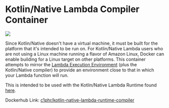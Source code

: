 # Kotlin/Native Lambda Compiler Container
![](https://img.shields.io/docker/pulls/c1phr/kotlin-native-lambda-runtime-compiler.svg?style=flat)


Since Kotlin/Native doesn't have a virtual machine, it must be built for the platform that it's intended to be run on. 
For Kotlin/Native Lambda users who are not using a Linux machine running a flavor of Amazon Linux, Docker can enable building for a Linux target on other platforms.
This container attempts to mirror the [Lambda Execution Environment](https://docs.aws.amazon.com/lambda/latest/dg/current-supported-versions.html) (plus the Kotlin/Native compiler) to provide 
an environment close to that in which your Lambda function will run.

This is intended to be used with the Kotlin/Native Lambda Runtime found [here](https://github.com/c1phr/lambda-runtime-kotlin-native).

Dockerhub Link: [c1phr/kotlin-native-lambda-runtime-compiler](https://hub.docker.com/r/c1phr/kotlin-native-lambda-runtime-compiler)
